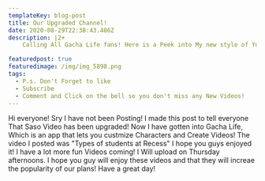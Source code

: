 ```yaml
---
templateKey: blog-post
title: Our Upgraded Channel!
date: 2020-08-29T22:38:43.486Z
description: |2+
    Calling All Gacha Life fans! Here is a Peek into My new style of Youtube videos!

featuredpost: true
featuredimage: /img/img_5898.png
tags:
  - P.s. Don't Forget to like
  - Subscribe
  - Comment and Click on the bell so you don't miss any New Videos!
---
```

  Hi everyone! Sry I have not been Posting! I made this post to tell everyone That Saso Video has been upgraded! Now I have gotten into Gacha Life, Which is an app that lets you custmize Characters and Create Videos! The video I posted was "Types of students at Recess" I hope you guys enjoyed it!  I have a lot more fun Videos coming! I Will upload on Thursday afternoons. I hope you guy will enjoy these videos and that they will increae the popularity of our plans! Have a great day!
